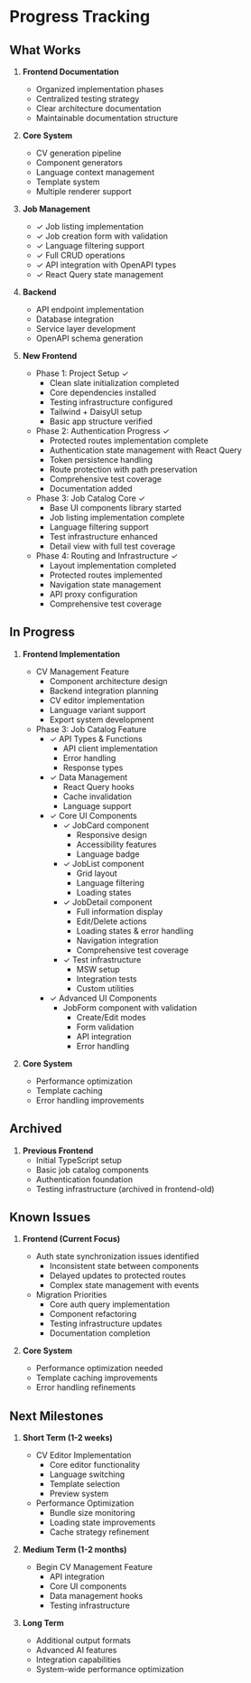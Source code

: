 # Progress Tracking

## What Works

1. **Frontend Documentation**
   - Organized implementation phases
   - Centralized testing strategy
   - Clear architecture documentation
   - Maintainable documentation structure

2. **Core System**
   - CV generation pipeline
   - Component generators
   - Language context management
   - Template system
   - Multiple renderer support

2. **Job Management**
   - ✓ Job listing implementation
   - ✓ Job creation form with validation
   - ✓ Language filtering support
   - ✓ Full CRUD operations
   - ✓ API integration with OpenAPI types
   - ✓ React Query state management

2. **Backend**
   - API endpoint implementation
   - Database integration
   - Service layer development
   - OpenAPI schema generation

3. **New Frontend**
   - Phase 1: Project Setup ✓
     - Clean slate initialization completed
     - Core dependencies installed
     - Testing infrastructure configured
     - Tailwind + DaisyUI setup
     - Basic app structure verified
   - Phase 2: Authentication Progress ✓
     - Protected routes implementation complete
     - Authentication state management with React Query
     - Token persistence handling
     - Route protection with path preservation
     - Comprehensive test coverage
     - Documentation added
   - Phase 3: Job Catalog Core ✓
     - Base UI components library started
     - Job listing implementation complete
     - Language filtering support
     - Test infrastructure enhanced
     - Detail view with full test coverage
   - Phase 4: Routing and Infrastructure ✓
     - Layout implementation completed
     - Protected routes implemented
     - Navigation state management
     - API proxy configuration
     - Comprehensive test coverage

## In Progress

1. **Frontend Implementation**
   - CV Management Feature
     - Component architecture design
     - Backend integration planning
     - CV editor implementation
     - Language variant support
     - Export system development
   - Phase 3: Job Catalog Feature
     - ✓ API Types & Functions
       - API client implementation
       - Error handling
       - Response types
     - ✓ Data Management
       - React Query hooks
       - Cache invalidation
       - Language support
     - ✓ Core UI Components
       - ✓ JobCard component
         - Responsive design
         - Accessibility features
         - Language badge
       - ✓ JobList component
         - Grid layout
         - Language filtering
         - Loading states
       - ✓ JobDetail component
         - Full information display
         - Edit/Delete actions
         - Loading states & error handling
         - Navigation integration
         - Comprehensive test coverage
       - ✓ Test infrastructure
         - MSW setup
         - Integration tests
         - Custom utilities
     - ✓ Advanced UI Components
       - JobForm component with validation
         - Create/Edit modes
         - Form validation
         - API integration
         - Error handling

2. **Core System**
   - Performance optimization
   - Template caching
   - Error handling improvements

## Archived

1. **Previous Frontend**
   - Initial TypeScript setup
   - Basic job catalog components
   - Authentication foundation
   - Testing infrastructure (archived in frontend-old)

## Known Issues

1. **Frontend (Current Focus)**
   - Auth state synchronization issues identified
     - Inconsistent state between components
     - Delayed updates to protected routes
     - Complex state management with events
   - Migration Priorities
     - Core auth query implementation
     - Component refactoring
     - Testing infrastructure updates
     - Documentation completion

2. **Core System**
   - Performance optimization needed
   - Template caching improvements
   - Error handling refinements

## Next Milestones

1. **Short Term (1-2 weeks)**
   - CV Editor Implementation
     - Core editor functionality
     - Language switching
     - Template selection
     - Preview system
   - Performance Optimization
     - Bundle size monitoring
     - Loading state improvements
     - Cache strategy refinement

2. **Medium Term (1-2 months)**
   - Begin CV Management Feature
     - API integration
     - Core UI components
     - Data management hooks
     - Testing infrastructure

3. **Long Term**
   - Additional output formats
   - Advanced AI features
   - Integration capabilities
   - System-wide performance optimization
